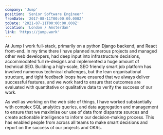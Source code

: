 ```yaml
---
company: 'Jump'
position: 'Senior Software Engineer'
fromDate: '2017-08-11T00:00:00.000Z'
toDate: '2021-07-11T00:00:00.000Z'
location: 'London / Amsterdam'
link: 'https://jump.work'
---
```


At Jump I work full-stack, primarily on a python Django backend, and React front-end. In my time there I have planned numerous projects and managed other web developers, had deep input into infrastructure decisions, accommodated full re-designs and implemented a huge amount of technical SEO. Building a high-scale, SEO friendly smart job platform has involved numerous technical challenges, but the lean organisational structure, and tight feedback loops have ensured that we always deliver successful features, and we work hard to ensure that outcomes are evaluated with quantitative or qualitative data to verify the success of our work.

As well as working on the web side of things, I have worked substantially with complex SQL analytics queries, and data aggregation and management to ensure that we maximise our use of data from disparate sources and create actionable intelligence to inform our decision-making process. This has enabled people from across all teams to make smart decisions and report on the success of our projects and OKRs.

